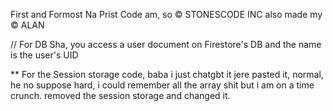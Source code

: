 First and Formost Na Prist Code am, 
so © STONESCODE INC also made my © ALAN

// For DB Sha, you access a user document on Firestore's  DB and the name is the user's UID

** For the Session storage code, baba i just chatgbt it jere pasted it, normal, he no suppose hard, i could remember all the array shit but i am on a time crunch.
removed the session storage and changed it.
